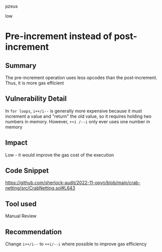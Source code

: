 pzeus

low

# Pre-increment instead of post-increment

## Summary
The pre-increment operation uses less opcodes than the post-increment. Thus, it is more gas efficient
## Vulnerability Detail
In `for loops`, `i++/i--` is generally more expensive because it must increment a value and "return" the old value, so it requires holding two numbers in memory. However, `++i /--i` only ever uses one number in memory
## Impact
Low - it would improve the gas cost of the execution
## Code Snippet
https://github.com/sherlock-audit/2022-11-opyn/blob/main/crab-netting/src/CrabNetting.sol#L643
## Tool used

Manual Review

## Recommendation
Change `i++/i--` to `++i/--i` where possible to improve gas efficiency